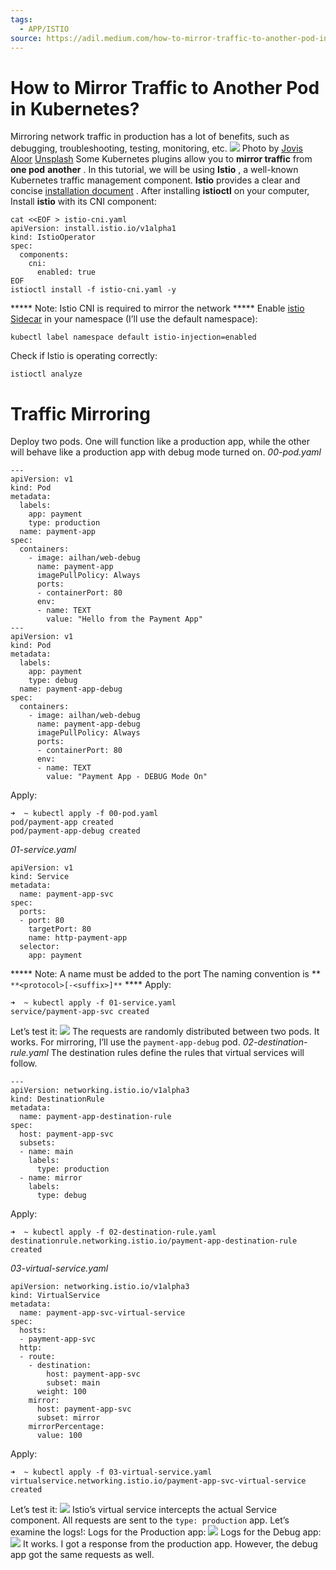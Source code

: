 ```yaml
---
tags:
  - APP/ISTIO
source: https://adil.medium.com/how-to-mirror-traffic-to-another-pod-in-kubernetes-5edb2b7a5bba
---
```





# How to Mirror Traffic to Another Pod in Kubernetes?

Mirroring network traffic in production has a lot of benefits, such as debugging, troubleshooting, testing, monitoring, etc.
![](https://miro.medium.com/v2/resize:fit:700/0*Qxk8iDjOYsOW8AUA) Photo by  [Jovis Aloor](https://unsplash.com/@jovisjoseph?utm_source=medium&utm_medium=referral)  [Unsplash](https://unsplash.com/?utm_source=medium&utm_medium=referral) 
Some Kubernetes plugins allow you to  **mirror traffic**  from  **one pod**  **another** . In this tutorial, we will be using  **Istio** , a well-known Kubernetes traffic management component.
 **Istio**  provides a clear and concise  [installation document](https://istio.io/latest/docs/setup/install/istioctl/) . After installing  **istioctl**  on your computer,
Install  **istio**  with its CNI component:

```
cat <<EOF > istio-cni.yaml
apiVersion: install.istio.io/v1alpha1
kind: IstioOperator
spec:
  components:
    cni:
      enabled: true
EOF
istioctl install -f istio-cni.yaml -y
```


 ***** Note: Istio CNI is required to mirror the network ***** 
Enable  [istio Sidecar](https://istio.io/latest/docs/setup/additional-setup/sidecar-injection/)  in your namespace (I’ll use the default namespace):

```
kubectl label namespace default istio-injection=enabled
```


Check if Istio is operating correctly:

```
istioctl analyze
```




#  **Traffic Mirroring** 

Deploy two pods.
One will function like a production app, while the other will behave like a production app with debug mode turned on.
 *00-pod.yaml* 

```
---
apiVersion: v1
kind: Pod
metadata:
  labels:
    app: payment
    type: production
  name: payment-app
spec:
  containers:
    - image: ailhan/web-debug
      name: payment-app
      imagePullPolicy: Always
      ports:
      - containerPort: 80
      env:
      - name: TEXT
        value: "Hello from the Payment App"
---
apiVersion: v1
kind: Pod
metadata:
  labels:
    app: payment
    type: debug
  name: payment-app-debug
spec:
  containers:
    - image: ailhan/web-debug
      name: payment-app-debug
      imagePullPolicy: Always
      ports:
      - containerPort: 80
      env:
      - name: TEXT
        value: "Payment App - DEBUG Mode On"
```


Apply:

```
➜  ~ kubectl apply -f 00-pod.yaml
pod/payment-app created
pod/payment-app-debug created
```


 *01-service.yaml* 

```
apiVersion: v1
kind: Service
metadata:
  name: payment-app-svc
spec:
  ports:
  - port: 80
    targetPort: 80
    name: http-payment-app
  selector:
    app: payment
```


 ***** Note: A name must be added to the port The naming convention is **  ` **<protocol>[-<suffix>]** `  **** 
Apply:

```
➜  ~ kubectl apply -f 01-service.yaml
service/payment-app-svc created
```


Let’s test it:
![](https://miro.medium.com/v2/resize:fit:394/1*5ilKxbWeul0dy3RHNkR7hg.png) 
The requests are randomly distributed between two pods. It works.
For mirroring, I’ll use the  `payment-app-debug`  pod.
 *02-destination-rule.yaml* 
The destination rules define the rules that virtual services will follow.

```
---
apiVersion: networking.istio.io/v1alpha3
kind: DestinationRule
metadata:
  name: payment-app-destination-rule
spec:
  host: payment-app-svc
  subsets:
  - name: main
    labels:
      type: production
  - name: mirror
    labels:
      type: debug
```


Apply:

```
➜  ~ kubectl apply -f 02-destination-rule.yaml
destinationrule.networking.istio.io/payment-app-destination-rule created
```


 *03-virtual-service.yaml* 

```
apiVersion: networking.istio.io/v1alpha3
kind: VirtualService
metadata:
  name: payment-app-svc-virtual-service
spec:
  hosts:
  - payment-app-svc
  http:
  - route:
    - destination:
        host: payment-app-svc
        subset: main
      weight: 100
    mirror:
      host: payment-app-svc
      subset: mirror
    mirrorPercentage:
      value: 100
```


Apply:

```
➜  ~ kubectl apply -f 03-virtual-service.yaml
virtualservice.networking.istio.io/payment-app-svc-virtual-service created
```


Let’s test it:
![](https://miro.medium.com/v2/resize:fit:290/1*ETJ0BL68zNCqWlibyIwa9Q.png) 
Istio’s virtual service intercepts the actual Service component. All requests are sent to the  `type: production`  app. Let’s examine the logs!:
Logs for the Production app:
![](https://miro.medium.com/v2/resize:fit:666/1*s7N90gmIiFgMO86v92fy_A.png) 
Logs for the Debug app:
![](https://miro.medium.com/v2/resize:fit:677/1*rZyQ49JYZQVi28MuoABgpw.png) 
It works. I got a response from the production app. However, the debug app got the same requests as well.